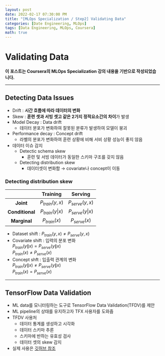 ```yaml
---
layout: post
date: 2022-02-17 07:30:00 PM
title: "[MLOps Specialization / Step2] Validating Data"
categories: [Date Engineering, MLOps]
tags: [Data Engineering, MLOps, Coursera]
math: true
---
```


# Validating Data

**이 포스트는 Coursera의 MLOps Specialization 강의 내용을 기반으로 작성되었습니다.**

---

## Detecting Data Issues

- Drift : **시간 흐름에 따라 데이터의 변화**
- Skew : **훈련 셋과 서빙 셋고 같은 2가지 정적요소간의 차이**가 발생
- Model Decay : Data drift
  - 데이터 분포가 변화하여 잘못된 분류가 발생하여 모델이 붕괴
- Performance decay : Concept drift
  - 라벨의 분포가 변화하여 훈련 상황에 비해 서비 상황 성능이 좋지 않음
- 데이터 이슈 감지
  - Detectic schema skew
    - 훈련 및 서빙 데이터가 동일한 스키마 구조를 갖지 않음
  - Detecting distribution skew
    - 데이터셋이 변화함 $\rightarrow$ covariate나 concept이 이동

### Detecting distribution skew

||Training|Serving|
|:---:|:---:|:---:|
|**Joint**|$P_{train}(y, x)$|$P_{serve}(y, x)$|
|**Conditional**|$P_{train}(y\|x)$|$P_{serve}(y\|x)$|
|**Marginal**|$P_{train}(x)$|$P_{serve}(x)$|

- Dataset shift : $P_{train}(y, x) \neq P_{serve}(y, x)$ 
- Covariate shift : 입력의 분포 변화   
  $P_{train}(y\|x) = P_{serve}(y\|x)$  
  $P_{train}(x) \neq P_{serve}(x)$
- Concept shft : 입출력 관계의 변화  
  $P_{train}(y\|x) \neq P_{serve}(y\|x)$  
  $P_{train}(x) = P_{serve}(x)$

---

## TensorFlow Data Validation

- ML data를 모니터링하는 도구로 TensorFlow Data Validation(TFDV)를 제안
- ML pipeline의 상태를 유지하고자 TFX 사용자를 도와줌
- TFDV 사용처
  - 데이터 통계를 생성하고 시각화
  - 데이터 스키마 추론
  - 스키마에 반하는 유효성 검사
  - 데이터 셋의 skew 감지
- 실제 사용은 [깃허브 참조](https://github.com/cow-coding/Coursera-MLOps-Specialization)


